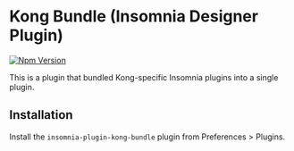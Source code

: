 # Kong Bundle (Insomnia Designer Plugin)

[![Npm Version](https://img.shields.io/npm/v/insomnia-plugin-kong-bundle.svg)](https://www.npmjs.com/package/insomnia-plugin-kong-bundle)

This is a plugin that bundled Kong-specific Insomnia plugins into a single plugin.

## Installation

Install the `insomnia-plugin-kong-bundle` plugin from Preferences > Plugins.
